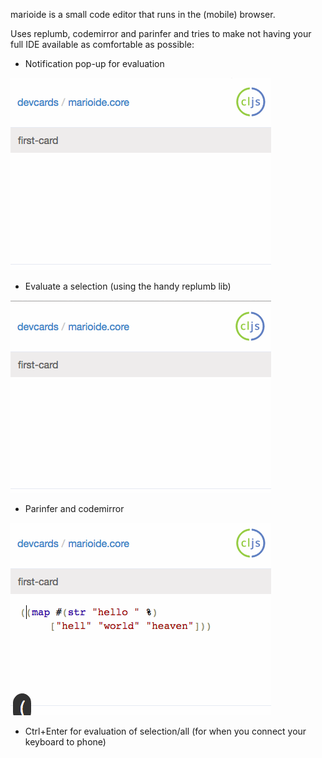 marioide is a small code editor that runs in the (mobile) browser.



Uses replumb, codemirror and parinfer and tries to make not having your full IDE
available as comfortable as possible:

- Notification pop-up for evaluation

![](str.gif)

- Evaluate a selection (using the handy replumb lib)

![](nestedcalc.gif)

- Parinfer and codemirror

![](parinfer.gif)

- Ctrl+Enter for evaluation of selection/all (for when you connect your keyboard to phone)
